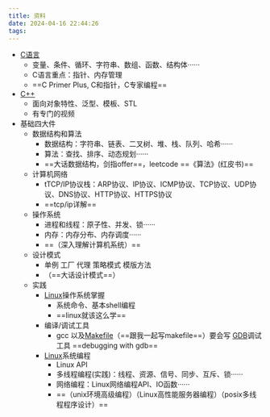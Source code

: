 ```yaml
---
title: 资料
date: 2024-04-16 22:44:26
tags: 
---
```


- [C语言](../../02专业学习/C语言%20TODO/C语言.md)
	- 变量、条件、循环、字符串、数组、函数、结构体······
	- C语言重点：指针、内存管理
	- ==C Primer Plus, C和指针，C专家编程==
- [C++](../../02专业学习/C++/C++.md)
	- 面向对象特性、泛型、模板、STL
	- 有专门的视频
- 基础四大件
	- 数据结构和算法
		- 数据结构：字符串、链表、二叉树、堆、栈、队列、哈希······
		- 算法：查找、排序、动态规划······
		- ==大话数据结构，剑指offer==，leetcode ==《算法》(红皮书)==
	- 计算机网络
		- tTCP/IP协议栈：ARP协议、IP协议、ICMP协议、TCP协议、UDP协议、DNS协议、HTTP协议、HTTPS协议
		- ==tcp/ip详解==
	- 操作系统
		- 进程和线程：原子性、并发、锁······
		- 内存：内存分布、内存调度······
		- ==（深入理解计算机系统）==
	- 设计模式
		- 单例 工厂 代理 策略模式 模版方法
		- （==大话设计模式==）
	- 实践
		- [Linux](../../02专业学习/Linux/Linux.md)操作系统掌握
			- 系统命令、基本shell编程
			- ==linux就该这么学==
		- 编译/调试工具
			- gcc 以及[Makefile](../../02专业学习/Makefile%20TODO/Makefile.md)（==跟我一起写makefile==）要会写 [GDB](../../02专业学习/T113i/此项目所用到技术（待完成）/GDB.md)调试工具 ==debugging with gdb==
		- [Linux](../../02专业学习/Linux/Linux.md)系统编程
			- Linux API
			- 多线程编程(实践)：线程、资源、信号、同步、互斥、锁······
			- 网络编程：Linux网络编程API、IO函数······
			- ==（unix环境高级编程）（Linux高性能服务器编程）（posix多线程程序设计）==

